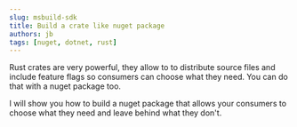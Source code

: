```yaml
---
slug: msbuild-sdk
title: Build a crate like nuget package
authors: jb
tags: [nuget, dotnet, rust]
---
```


Rust crates are very powerful, they allow to to distribute source files and include feature flags so consumers can choose what they need. You can do that with a nuget package too.

<!-- truncate -->

I will show you how to build a nuget package that allows your consumers to choose what they need and leave behind what they don't.

